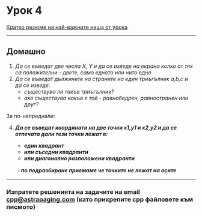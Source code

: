 # Урок 4

[Кратко резюме на най-важните неща от урока](http://cpp.sh/9rdrp)

--------------------

## Домашно

1. *Да се въведат две числа X, Y и да се изведе на екрана колко от тях са положителни - двете, само едното или нито едно*
2. *Да се въведат дължините на страните на един триъгълник a,b,c и да се изведе:*
      - *съществува ли такъв триъгълник?*
      - *ако съществува какъв е той - равнобедрен, равностранен или друг?*

За по-напреднали:

4. **_Да се въведат координати на две точки x1,y1 и x2,y2 и да се отпечата дали тези точки лежат в:_**
      - **_един квадрант_**
      - **_или съседни квадранти_**
      - **_или диагонално разположени квадранти_**
      
      &nbsp;&nbsp;:information_source: **_по подразбиране приемаме че точките не лежат на осите_**
--------------------

### Изпратете решенията на задачите на email cpp@astrapaging.com (като прикрепите cpp файловете към писмото)
